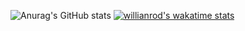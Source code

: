
<!--
### 👋

- 🔭 I’m currently working on ...
- 🌱 I’m currently learning ...
- 👯 I’m looking to collaborate on ...
- 🤔 I’m looking for help with ...
- 💬 Ask me about ...
- 📫 How to reach me: ...
- 😄 Pronouns: ...
- ⚡ Fun fact: ...
-->

![Anurag's GitHub stats](https://github-readme-stats.vercel.app/api?username=faridmurzone&count_private=true&show_icons=true&theme=transparent)
[![willianrod's wakatime stats](https://github-readme-stats.vercel.app/api/wakatime?username=faridmurzone)](https://github.com/anuraghazra/github-readme-stats)

